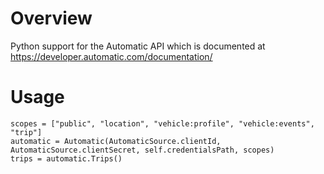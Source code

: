# Overview
Python support for the Automatic API which is documented at https://developer.automatic.com/documentation/

# Usage
```
scopes = ["public", "location", "vehicle:profile", "vehicle:events", "trip"]
automatic = Automatic(AutomaticSource.clientId, AutomaticSource.clientSecret, self.credentialsPath, scopes)
trips = automatic.Trips()
```
